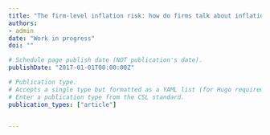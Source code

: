 ```yaml
---
title: "The firm-level inflation risk: how do firms talk about inflation? Exposure, expectations, and actions"
authors:
- admin
date: "Work in progress"
doi: ""

# Schedule page publish date (NOT publication's date).
publishDate: "2017-01-01T00:00:00Z"

# Publication type.
# Accepts a single type but formatted as a YAML list (for Hugo requirements).
# Enter a publication type from the CSL standard.
publication_types: ["article"]


---
```


